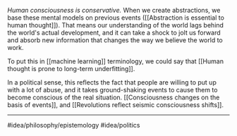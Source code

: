 *Human consciousness is conservative.* When we create abstractions, we base these mental models on previous events ([[Abstraction is essential to human thought]]). That means our understanding of the world lags behind the world's actual development, and it can take a shock to jolt us forward and absorb new information that changes the way we believe the world to work. 

To put this in [[machine learning]] terminology, we could say that [[Human thought is prone to long-term underfitting]]. 

In a political sense, this reflects the fact that people are willing to put up with a lot of abuse, and it takes ground-shaking events to cause them to become conscious of the real situation. [[Consciousness changes on the basis of events]], and [[Revolutions reflect seismic consciousness shifts]]. 

---
#idea/philosophy/epistemology 
#idea/politics 
